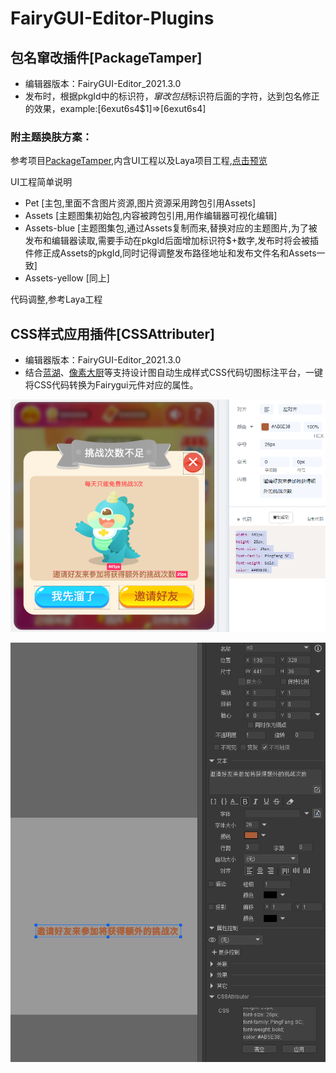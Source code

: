 # FairyGUI-Editor-Plugins

## 包名窜改插件[PackageTamper]
- 编辑器版本：FairyGUI-Editor_2021.3.0
- 发布时，根据pkgId中的标识符$，窜改包括$标识符后面的字符，达到包名修正的效果，example:[6exut6s4$1]=>[6exut6s4]

### 附主题换肤方案：

参考项目[PackageTamper](./assets/PackageTamper),内含UI工程以及Laya项目工程,[点击预览](/assets/PackageTamper/release/)

UI工程简单说明
- Pet [主包,里面不含图片资源,图片资源采用跨包引用Assets]
- Assets   [主题图集初始包,内容被跨包引用,用作编辑器可视化编辑]
- Assets-blue [主题图集包,通过Assets复制而来,替换对应的主题图片,为了被发布和编辑器读取,需要手动在pkgId后面增加标识符$+数字,发布时将会被插件修正成Assets的pkgId,同时记得调整发布路径地址和发布文件名和Assets一致]
- Assets-yellow [同上]

代码调整,参考Laya工程


## CSS样式应用插件[CSSAttributer]

- 编辑器版本：FairyGUI-Editor_2021.3.0
- 结合[蓝湖](https://lanhuapp.com/)、[像素大厨](https://www.fancynode.com.cn/pxcook)等支持设计图自动生成样式CSS代码切图标注平台，一键将CSS代码转换为Fairygui元件对应的属性。

![1](./assets/CSSAttributer/1.png)

![1](./assets/CSSAttributer/2.png)
